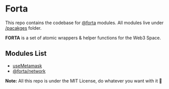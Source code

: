 # Forta

This repo contains the codebase for [@forta](https://forta.vercel.app) modules. All modules live under [/pacakges](./packages/) folder.

**FORTA** is a set of atomic wrappers & helper functions for the Web3 Space.

## Modules List

- [useMetamask](https://github.com/D3Portillo/usemetamask)
- [@forta/network](./packages/network/)

**Note:** All this repo is under the MIT License, do whatever you want with it 🥰
